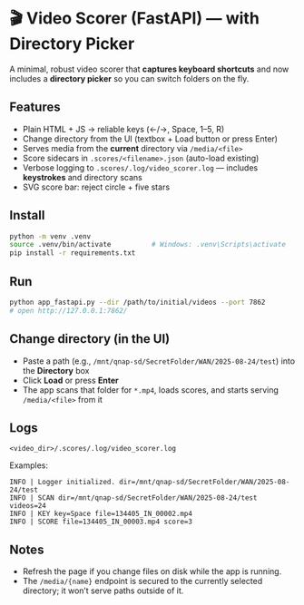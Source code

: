 # 🎬 Video Scorer (FastAPI) — with Directory Picker

A minimal, robust video scorer that **captures keyboard shortcuts** and now includes a **directory picker** so you can switch folders on the fly.

## Features
- Plain HTML + JS → reliable keys (←/→, Space, 1–5, R)
- Change directory from the UI (textbox + Load button or press Enter)
- Serves media from the **current** directory via `/media/<file>`
- Score sidecars in `.scores/<filename>.json` (auto-load existing)
- Verbose logging to `.scores/.log/video_scorer.log` — includes **keystrokes** and directory scans
- SVG score bar: reject circle + five stars

## Install
```bash
python -m venv .venv
source .venv/bin/activate          # Windows: .venv\Scripts\activate
pip install -r requirements.txt
```

## Run
```bash
python app_fastapi.py --dir /path/to/initial/videos --port 7862
# open http://127.0.0.1:7862/
```

## Change directory (in the UI)
- Paste a path (e.g., `/mnt/qnap-sd/SecretFolder/WAN/2025-08-24/test`) into the **Directory** box
- Click **Load** or press **Enter**
- The app scans that folder for `*.mp4`, loads scores, and starts serving `/media/<file>` from it

## Logs
```
<video_dir>/.scores/.log/video_scorer.log
```
Examples:
```
INFO | Logger initialized. dir=/mnt/qnap-sd/SecretFolder/WAN/2025-08-24/test
INFO | SCAN dir=/mnt/qnap-sd/SecretFolder/WAN/2025-08-24/test videos=24
INFO | KEY key=Space file=134405_IN_00002.mp4
INFO | SCORE file=134405_IN_00003.mp4 score=3
```

## Notes
- Refresh the page if you change files on disk while the app is running.
- The `/media/{name}` endpoint is secured to the currently selected directory; it won’t serve paths outside of it.
